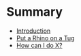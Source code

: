 # Summary

* [Introduction](README.md)
* [Put a Rhino on a Tug](first-question.md)
* [How can I do X?](second-question.md)

